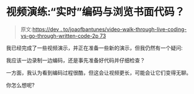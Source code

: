 # 视频演练:“实时”编码与浏览书面代码？

> 原文:[https://dev . to/joaofbantunes/video-walk-through-live-coding-vs-go-through-written-code-2p 73](https://dev.to/joaofbantunes/video-walk-throughs-live-coding-vs-going-through-written-code-2p73)

我已经完成了一些视频演示，并正在准备一些新的演示，但我仍然有一个疑问:

我应该一边录制一边编码，还是事先准备好代码并仔细检查？

一方面，我认为看到编码过程很酷，但这会让视频更长，可能会让它们变得无聊。

你怎么想呢?